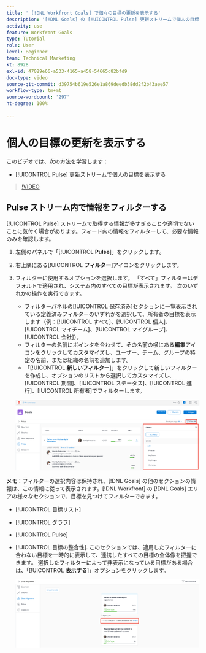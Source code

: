 ```yaml
---
title: ' [!DNL Workfront Goals] で個々の目標の更新を表示する'
description: '[!DNL Goals] の [!UICONTROL Pulse] 更新ストリームで個人の目標を表示する方法を学びます。'
activity: use
feature: Workfront Goals
type: Tutorial
role: User
level: Beginner
team: Technical Marketing
kt: 8928
exl-id: 47029e66-a533-4165-a458-54665d82bfd9
doc-type: video
source-git-commit: d39754b619e526e1a869deedb38dd2f2b43aee57
workflow-type: tm+mt
source-wordcount: '297'
ht-degree: 100%

---
```


# 個人の目標の更新を表示する

このビデオでは、次の方法を学習します：

* [!UICONTROL Pulse] 更新ストリームで個人の目標を表示する

>[!VIDEO](https://video.tv.adobe.com/v/335200/?quality=12)

## Pulse ストリーム内で情報をフィルターする

[!UICONTROL Pulse] ストリームで取得する情報が多すぎることや適切でないことに気付く場合があります。フィード内の情報をフィルターして、必要な情報のみを確認します。

1. 左側のパネルで「[!UICONTROL **Pulse**]」をクリックします。
1. 右上隅にある&#x200B;[!UICONTROL **フィルター**]&#x200B;アイコンをクリックします。
1. フィルターに使用するオプションを選択します。 「すべて」フィルターはデフォルトで適用され、システム内のすべての目標が表示されます。 次のいずれかの操作を実行できます。

   * フィルターパネルの[!UICONTROL 保存済み]セクションに一覧表示されている定義済みフィルターのいずれかを選択して、所有者の目標を表示します（例：[!UICONTROL すべて]、[!UICONTROL 個人]、[!UICONTROL マイチーム]、[!UICONTROL マイグループ]、[!UICONTROL 会社]）。
   * フィルターの名前にポインタを合わせて、その名前の横にある&#x200B;**編集**&#x200B;アイコンをクリックしてカスタマイズし、ユーザー、チーム、グループの特定の名前、または組織の名前を追加します。
   * 「[!UICONTROL **新しいフィルター**]」をクリックして新しいフィルターを作成し、オプションのリストから選択してカスタマイズし、[!UICONTROL 期間]、[!UICONTROL ステータス]、[!UICONTROL 進行]、[!UICONTROL 所有者]でフィルターします。

   ![ の[!UICONTROL フィルター]パネルの画像[!DNL Workfront Goals]](assets/18-workfront-goals-pulse-stream.png)

**メモ**：フィルターの選択内容は保持され、[!DNL Goals] の他のセクションの情報は、この情報に従って表示されます。[!DNL Workfront] の [!DNL Goals] エリアの様々なセクションで、目標を見つけてフィルターできます。

* [!UICONTROL 目標リスト]
* [!UICONTROL グラフ]
* [!UICONTROL Pulse]
* [!UICONTROL 目標の整合性]. このセクションでは、適用したフィルターに合わない目標を一時的に表示して、連携したすべての目標の全体像を把握できます。 選択したフィルターによって非表示になっている目標がある場合は、「[!UICONTROL **表示する**]」オプションをクリックします。

   ![](assets/19-workfront-goals-filter-show-it.png)
